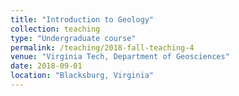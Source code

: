 ```yaml
---
title: "Introduction to Geology"
collection: teaching
type: "Undergraduate course"
permalink: /teaching/2018-fall-teaching-4
venue: "Virginia Tech, Department of Geosciences"
date: 2018-09-01
location: "Blacksburg, Virginia"
---
```

